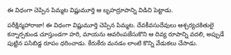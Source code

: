 ﻿ఈ విధంగా చెప్పిన పిమ్మట విష్ణుమూర్తి ఆ బృహద్రూపాన్ని విడిచి పెట్టాడు. 

పరీక్షిన్మహారాజా! ఈ విధంగా విష్ణుమూర్తి చెప్పిన పిమ్మట. దేవకీవసుదేవులు ఆశ్చర్యచకితులై కన్నార్పకుండ చూస్తుండగా హరి, మాయను ఆవరింపజేసుకొని ఆ దివ్య రూపాన్ని వదలి, అప్పుడే పుట్టిన పసిబిడ్డ రూపం ధరించాడు. కేరుకేరు మనడం లాంటి కొన్ని వేడుకలు చేసాడు. 

